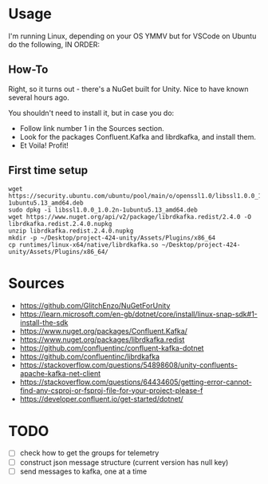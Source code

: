 # Usage

I'm running Linux, depending on your OS YMMV but for VSCode on Ubuntu do the following, IN ORDER:

## How-To

Right, so it turns out - there's a NuGet built for Unity. Nice to have known several hours ago.

You shouldn't need to install it, but in case you do:

 - Follow link number 1 in the Sources section.
 - Look for the packages Confluent.Kafka and librdkafka, and install them.
 - Et Voila! Profit!

## First time setup

 ```
wget https://security.ubuntu.com/ubuntu/pool/main/o/openssl1.0/libssl1.0.0_1.0.2n-1ubuntu5.13_amd64.deb
sudo dpkg -i libssl1.0.0_1.0.2n-1ubuntu5.13_amd64.deb
wget https://www.nuget.org/api/v2/package/librdkafka.redist/2.4.0 -O librdkafka.redist.2.4.0.nupkg
unzip librdkafka.redist.2.4.0.nupkg
mkdir -p ~/Desktop/project-424-unity/Assets/Plugins/x86_64
cp runtimes/linux-x64/native/librdkafka.so ~/Desktop/project-424-unity/Assets/Plugins/x86_64/

 ```


# Sources
 - https://github.com/GlitchEnzo/NuGetForUnity
 - https://learn.microsoft.com/en-gb/dotnet/core/install/linux-snap-sdk#1-install-the-sdk
 - https://www.nuget.org/packages/Confluent.Kafka/
 - https://www.nuget.org/packages/librdkafka.redist
 - https://github.com/confluentinc/confluent-kafka-dotnet
 - https://github.com/confluentinc/librdkafka
 - https://stackoverflow.com/questions/54898608/unity-confluents-apache-kafka-net-client
 - https://stackoverflow.com/questions/64434605/getting-error-cannot-find-any-csproj-or-fsproj-file-for-your-project-please-f
 - https://developer.confluent.io/get-started/dotnet/

# TODO

 - [ ] check how to get the groups for telemetry
 - [ ] construct json message structure (current version has null key)
 - [ ] send messages to kafka, one at a time